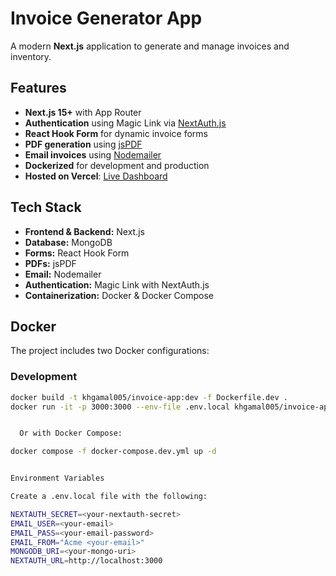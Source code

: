 # Invoice Generator App

A modern **Next.js** application to generate and manage invoices and inventory.

## Features

- **Next.js 15+** with App Router  
- **Authentication** using Magic Link via [NextAuth.js](https://next-auth.js.org/)  
- **React Hook Form** for dynamic invoice forms  
- **PDF generation** using [jsPDF](https://github.com/parallax/jsPDF)  
- **Email invoices** using [Nodemailer](https://nodemailer.com/)  
- **Dockerized** for development and production  
- **Hosted on Vercel**: [Live Dashboard](https://generate-invoice-5wof.vercel.app/dashboard)  



## Tech Stack

- **Frontend & Backend:** Next.js  
- **Database:** MongoDB  
- **Forms:** React Hook Form  
- **PDFs:** jsPDF  
- **Email:** Nodemailer  
- **Authentication:** Magic Link with NextAuth.js  
- **Containerization:** Docker & Docker Compose  

## Docker

The project includes two Docker configurations:

### Development

```bash
docker build -t khgamal005/invoice-app:dev -f Dockerfile.dev .
docker run -it -p 3000:3000 --env-file .env.local khgamal005/invoice-app:dev


  Or with Docker Compose:

docker compose -f docker-compose.dev.yml up -d


Environment Variables

Create a .env.local file with the following:

NEXTAUTH_SECRET=<your-nextauth-secret>
EMAIL_USER=<your-email>
EMAIL_PASS=<your-email-password>
EMAIL_FROM="Acme <your-email>"
MONGODB_URI=<your-mongo-uri>
NEXTAUTH_URL=http://localhost:3000